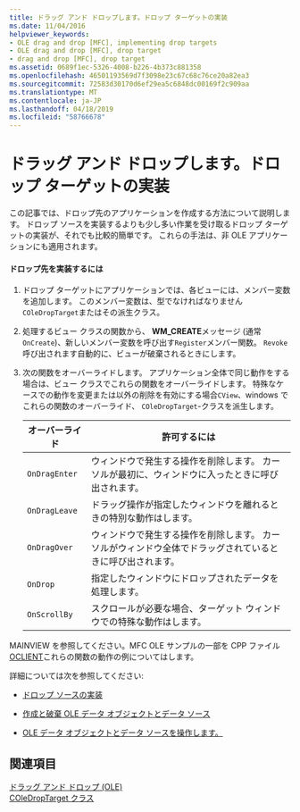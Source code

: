 ```yaml
---
title: ドラッグ アンド ドロップします。ドロップ ターゲットの実装
ms.date: 11/04/2016
helpviewer_keywords:
- OLE drag and drop [MFC], implementing drop targets
- OLE drag and drop [MFC], drop target
- drag and drop [MFC], drop target
ms.assetid: 0689f1ec-5326-4008-b226-4b373c881358
ms.openlocfilehash: 46501193569d7f3098e23c67c68c76ce20a82ea3
ms.sourcegitcommit: 72583d30170d6ef29ea5c6848dc00169f2c909aa
ms.translationtype: MT
ms.contentlocale: ja-JP
ms.lasthandoff: 04/18/2019
ms.locfileid: "58766678"
---
```

# <a name="drag-and-drop-implementing-a-drop-target"></a>ドラッグ アンド ドロップします。ドロップ ターゲットの実装

この記事では、ドロップ先のアプリケーションを作成する方法について説明します。 ドロップ ソースを実装するよりも少し多い作業を受け取るドロップ ターゲットの実装が、それでも比較的簡単です。 これらの手法は、非 OLE アプリケーションにも適用されます。

#### <a name="to-implement-a-drop-target"></a>ドロップ先を実装するには

1. ドロップ ターゲットにアプリケーションでは、各ビューには、メンバー変数を追加します。 このメンバー変数は、型でなければなりません`COleDropTarget`またはその派生クラス。

1. 処理するビュー クラスの関数から、 **WM_CREATE**メッセージ (通常`OnCreate`)、新しいメンバー変数を呼び出す`Register`メンバー関数。 `Revoke` 呼び出されます自動的に、ビューが破棄されるときにします。

1. 次の関数をオーバーライドします。 アプリケーション全体で同じ動作をする場合は、ビュー クラスでこれらの関数をオーバーライドします。 特殊なケースでの動作を変更または以外の削除を有効にする場合`CView`、windows でこれらの関数のオーバーライド、 `COleDropTarget`-クラスを派生します。

    |オーバーライド|許可するには|
    |--------------|--------------|
    |`OnDragEnter`|ウィンドウで発生する操作を削除します。 カーソルが最初に、ウィンドウに入ったときに呼び出されます。|
    |`OnDragLeave`|ドラッグ操作が指定したウィンドウを離れるときの特別な動作はします。|
    |`OnDragOver`|ウィンドウで発生する操作を削除します。 カーソルがウィンドウ全体でドラッグされているときに呼び出されます。|
    |`OnDrop`|指定したウィンドウにドロップされたデータを処理します。|
    |`OnScrollBy`|スクロールが必要な場合、ターゲット ウィンドウでの特殊な動作はします。|

MAINVIEW を参照してください。MFC OLE サンプルの一部を CPP ファイル[OCLIENT](../overview/visual-cpp-samples.md)これらの関数の動作の例についてはします。

詳細については次を参照してください:

- [ドロップ ソースの実装](../mfc/drag-and-drop-implementing-a-drop-source.md)

- [作成と破棄 OLE データ オブジェクトとデータ ソース](../mfc/data-objects-and-data-sources-creation-and-destruction.md)

- [OLE データ オブジェクトとデータ ソースを操作します。](../mfc/data-objects-and-data-sources-manipulation.md)

## <a name="see-also"></a>関連項目

[ドラッグ アンド ドロップ (OLE)](../mfc/drag-and-drop-ole.md)<br/>
[COleDropTarget クラス](../mfc/reference/coledroptarget-class.md)
